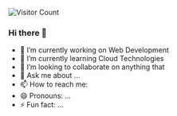 ![Visitor Count](https://profile-counter.glitch.me/PradeepKumarRamesh/count.svg)




### Hi there 👋



- 🔭 I’m currently working on Web Development
- 🌱 I’m currently learning Cloud Technologies 
- 👯 I’m looking to collaborate on anything that 
- 💬 Ask me about ...
- 📫 How to reach me: 
- 😄 Pronouns: ...
- ⚡ Fun fact: ...

